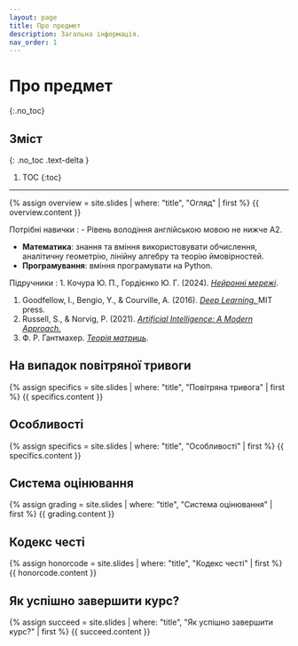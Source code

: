 ```yaml
---
layout: page
title: Про предмет
description: Загальна інформація.
nav_order: 1
---
```


# Про предмет
{:.no_toc}

## Зміст
{: .no_toc .text-delta }

1. TOC
{:toc}

---

{% assign overview = site.slides | where: "title", "Огляд" | first %}
{{ overview.content }}


Потрiбнi навички
: - Рівень володіння англійською мовою не нижче А2.
- **Математика**: знання та вміння використовувати обчислення, аналітичну геометрію, лінійну алгебру та теорію ймовірностей.
- **Програмування**: вміння програмувати на Python.


Підручники
: 1. Кочура Ю. П., Гордієнко Ю. Г. (2024). [*Нейронні мережі*](https://github.com/dml-book/dml/releases/download/v0.1.10/0.1.10-final.pdf).
1. Goodfellow, I., Bengio, Y., & Courville, A. (2016).  [*Deep Learning.* ](https://www.deeplearningbook.org/) MIT press.
1. Russell, S., & Norvig, P. (2021). [*Artificial Intelligence: A Modern Approach.*](https://www.amazon.com/Artificial-Intelligence-A-Modern-Approach/dp/0134610997#customerReviews)
1. Ф. Р. Гантмахер. [*Теорія матриць*](https://nebayduzhi-math.azurewebsites.net/%D0%93%D0%B0%D0%BD%D1%82%D0%BC%D0%B0%D1%85%D0%B5%D1%80%D0%A2%D0%B5%D0%BE%D1%80%D1%96%D1%8F%D0%9C%D0%B0%D1%82%D1%80%D0%B8%D1%86%D1%8C).


## На випадок повітряної тривоги
{% assign specifics = site.slides | where: "title", "Повітряна тривога" | first %}
{{ specifics.content }}

## Особливостi
{% assign specifics = site.slides | where: "title", "Особливостi" | first %}
{{ specifics.content }}

## Система оцiнювання
{% assign grading = site.slides | where: "title", "Система оцiнювання" | first %}
{{ grading.content }}


## Кодекс честi
{% assign honorcode = site.slides | where: "title", "Кодекс честi" | first %}
{{ honorcode.content }}


## Як успішно завершити курс?
{% assign succeed = site.slides | where: "title", "Як успішно завершити курс?" | first %}
{{ succeed.content }}